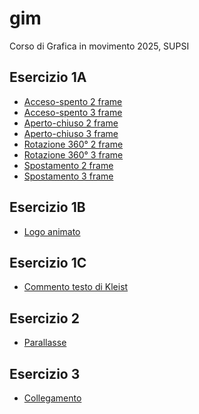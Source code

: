 # gim
Corso di Grafica in movimento 2025, SUPSI

## Esercizio 1A
- [Acceso-spento 2 frame](https)<br>
- [Acceso-spento 3 frame](https)<br>
- [Aperto-chiuso 2 frame](https)<br>
- [Aperto-chiuso 3 frame](https)<br>
- [Rotazione 360° 2 frame](https)<br>
- [Rotazione 360° 3 frame](https)<br>
- [Spostamento 2 frame](https)<br>
- [Spostamento 3 frame](https)<br>

## Esercizio 1B
- [Logo animato](https)

## Esercizio 1C
- [Commento testo di Kleist](https)

## Esercizio 2
- [Parallasse](https)

## Esercizio 3
- [Collegamento](https)
